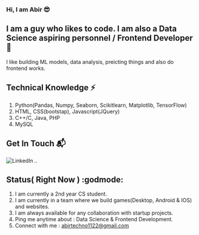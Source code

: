 ### Hi, I am Abir :sunglasses:

## I am a guy who likes to code. I am also a Data Science aspiring personnel / Frontend Developer :rocket:
I like building ML models, data analysis, preicting things and also do frontend works.

## Technical Knowledge :zap:
1. Python(Pandas, Numpy, Seaborn, Scikitlearn, Matplotlib, TensorFlow)
2. HTML, CSS(bootstap), Javascript(JQuery)
3. C++/C, Java, PHP
4. MySQL

## Get In Touch :mailbox_with_mail:
[<img align="left" alt="LinkedIn" src="https://img.shields.io/badge/linkedin-%230077B5.svg?&style=for-the-badge&logo=linkedin&logoColor=white" />][linkedin]
..

## Status( Right Now ) :godmode:
1. I am currently a 2nd year CS student.
2. I am currently in a team where we build games(Desktop, Android & IOS) and websites.
3. I am always available for any collaboration with startup projects.
4. Ping me anytime about : Data Science & Frontend Development.
5. Connect with me : abirtechno1122@gmail.com

[linkedin]: https://www.linkedin.com/in/abir-paul-682191197/ 


